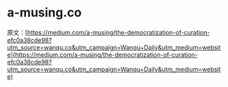 # a-musing.co

原文：[https://medium.com/a-musing/the-democratization-of-curation-efc0a38cde98?utm_source=wanqu.co&utm_campaign=Wanqu+Daily&utm_medium=website](https://medium.com/a-musing/the-democratization-of-curation-efc0a38cde98?utm_source=wanqu.co&utm_campaign=Wanqu+Daily&utm_medium=website)